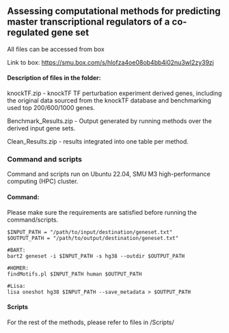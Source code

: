 ## Assessing computational methods for predicting master transcriptional regulators of a co-regulated gene set
All files can be accessed from box

Link to box: https://smu.box.com/s/hlofza4oe08ob4bb4i02nu3wl2zy39zj

#### Description of files in the folder:

knockTF.zip - knockTF TF perturbation experiment derived genes, including the original data sourced from the knockTF database and benchmarking used top 200/600/1000 genes.

Benchmark_Results.zip - Output generated by running methods over the derived input gene sets.

Clean_Results.zip - results integrated into one table per method.

### Command and scripts
Command and scripts run on Ubuntu 22.04, SMU M3 high-performance computing (HPC) cluster.

#### Command:
Please make sure the requirements are satisfied before running the command/scripts.

```
$INPUT_PATH = "/path/to/input/destination/geneset.txt"
$OUTPUT_PATH = "/path/to/output/destination/geneset.txt"

#BART:
bart2 geneset -i $INPUT_PATH -s hg38 --outdir $OUTPUT_PATH

#HOMER:
findMotifs.pl $INPUT_PATH human $OUTPUT_PATH

#Lisa:
lisa oneshot hg38 $INPUT_PATH --save_metadata > $OUTPUT_PATH
```

#### Scripts
For the rest of the methods, please refer to files in /Scripts/


